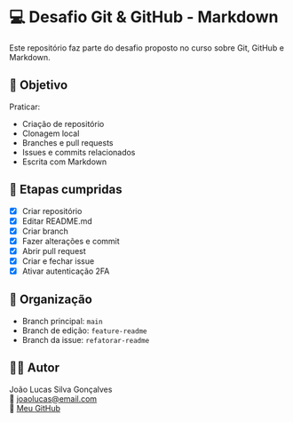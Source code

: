# 💻 Desafio Git & GitHub - Markdown

Este repositório faz parte do desafio proposto no curso sobre Git, GitHub e Markdown.

## 📌 Objetivo

Praticar:

- Criação de repositório
- Clonagem local
- Branches e pull requests
- Issues e commits relacionados
- Escrita com Markdown

## 🚀 Etapas cumpridas

- [x] Criar repositório
- [x] Editar README.md
- [x] Criar branch
- [x] Fazer alterações e commit
- [x] Abrir pull request
- [x] Criar e fechar issue
- [x] Ativar autenticação 2FA

## 📂 Organização

- Branch principal: `main`
- Branch de edição: `feature-readme`
- Branch da issue: `refatorar-readme`

## 👨‍💻 Autor

João Lucas Silva Gonçalves  
📧 joaolucas@email.com  
🔗 [Meu GitHub](https://github.com/unludoj)

